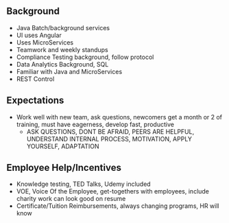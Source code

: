 ## Background
- Java Batch/background services
- UI uses Angular
- Uses MicroServices
- Teamwork and weekly standups 
- Compliance Testing background, follow protocol
- Data Analytics Background, SQL
- Familiar with Java and MicroServices
- REST Control

## Expectations
- Work well with new team, ask questions, newcomers get a month or 2 of training, must have eagerness, develop fast, productive
    - ASK QUESTIONS, DONT BE AFRAID, PEERS ARE HELPFUL, UNDERSTAND INTERNAL PROCESS, MOTIVATION, APPLY YOURSELF, ADAPTATION

## Employee Help/Incentives
- Knowledge testing, TED Talks, Udemy included
- VOE, Voice Of the Employee, get-togethers with employees, include charity work can look good on resume
- Certificate/Tuition Reimbursements, always changing programs, HR will know